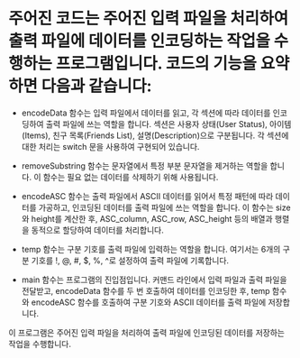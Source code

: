 # 주어진 코드는 주어진 입력 파일을 처리하여 출력 파일에 데이터를 인코딩하는 작업을 수행하는 프로그램입니다. 코드의 기능을 요약하면 다음과 같습니다:

- encodeData 함수는 입력 파일에서 데이터를 읽고, 각 섹션에 따라 데이터를 인코딩하여 출력 파일에 쓰는 역할을 합니다. 섹션은 사용자 상태(User Status), 아이템(Items), 친구 목록(Friends List), 설명(Description)으로 구분됩니다. 각 섹션에 대한 처리는 switch 문을 사용하여 구현되어 있습니다.

- removeSubstring 함수는 문자열에서 특정 부분 문자열을 제거하는 역할을 합니다. 이 함수는 필요 없는 데이터를 삭제하기 위해 사용됩니다.

- encodeASC 함수는 출력 파일에서 ASCII 데이터를 읽어서 특정 패턴에 따라 데이터를 가공하고, 인코딩된 데이터를 출력 파일에 쓰는 역할을 합니다. 이 함수는 size와 height를 계산한 후, ASC_column, ASC_row, ASC_height 등의 배열과 행렬을 동적으로 할당하여 데이터를 처리합니다.

- temp 함수는 구분 기호를 출력 파일에 입력하는 역할을 합니다. 여기서는 6개의 구분 기호를 !, @, #, $, %, ^로 설정하여 출력 파일에 기록합니다.

- main 함수는 프로그램의 진입점입니다. 커맨드 라인에서 입력 파일과 출력 파일을 전달받고, encodeData 함수를 두 번 호출하여 데이터를 인코딩한 후, temp 함수와 encodeASC 함수를 호출하여 구분 기호와 ASCII 데이터를 출력 파일에 저장합니다.

이 프로그램은 주어진 입력 파일을 처리하여 출력 파일에 인코딩된 데이터를 저장하는 작업을 수행합니다.

